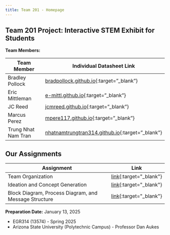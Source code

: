 ```yaml
---
title: Team 201 - Homepage
---
```


## Team 201 Project: Interactive STEM Exhibit for Students

**Team Members:**

| **Team Member** | **Individual Datasheet Link** |
| --- | ----|
| Bradley Pollock | [bradpollock.github.io](https://bradpollock.github.io/){:target=”_blank”} |
| Eric Mittleman |[e-mittl.github.io](https://e-mittl.github.io){:target=”_blank”} |
| JC Reed | [jcmreed.github.io](https://jcmreed.github.io){:target=”_blank”} |
| Marcus Perez | [mpere117.github.io](https://mpere117.github.io/mpere11701.github.io){:target=”_blank”} |
| Trung Nhat Nam Tran | [nhatnamtrungtran314.github.io](https://nhatnamtrungtran314.github.io){:target=”_blank”} |

## __Our Assignments__

| Assignment | Link |
|------------|------|
| Team Organization | [link](https://asu-egr314-2025-s-201.github.io/01-TeamOrganization/){:target="_blank"}|
| Ideation and Concept Generation | [link](https://asu-egr314-2025-s-201.github.io/02-Ideation%20and%20Concept%20Generation/){:target="_blank"}|
| Block Diagram, Process Diagram, and Message Structure | [link](https://asu-egr314-2025-s-201.github.io/04-Block%20Diagram%2C%20Process%20Diagram%2C%20and%20Message%20Structure/){:target="_blank"} | 

**Preparation Date:** January 13, 2025

- EGR314 (13574)  -  Spring 2025
- Arizona State University (Polytechnic Campus)  -  Professor Dan Aukes

